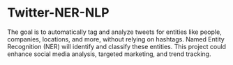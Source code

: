 # Twitter-NER-NLP
The goal is to automatically tag and analyze tweets for entities like people, companies, locations, and more, without relying on hashtags. Named Entity Recognition (NER) will identify and classify these entities. This project could enhance social media analysis, targeted marketing, and trend tracking.
